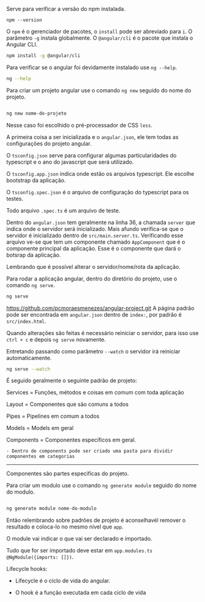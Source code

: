 Serve para verificar a versão do npm instalada.

```
npm --version
```

O `npm` é o gerenciador de pacotes, o `install` pode ser abreviado para `i`. O parâmetro `-g` instala globalmente. O `@angular/cli` é o pacote que instala o Angular CLI.

```bash
npm install -g @angular/cli
```

Para verificar se o angular foi devidamente instalado use `ng --help`.

```bash
ng --help
```

Para criar um projeto angular use o comando `ng new` seguido do nome do projeto.

```bash

ng new nome-do-projeto
```

Nesse caso foi escolhido o pré-processador de CSS `less`. 

A primeira coisa a ser inicializada e o `angular.json`, ele tem todas as configurações do projeto angular.

O `tsconfig.json` serve para configurar algumas particularidades do typescript e o ano do javascript que será utilizado.

O `tsconfig.app.json` indica onde estão os arquivos typescript. Ele escolhe bootstrap da aplicação.

O `tsconfig.spec.json` é o arquivo de configuração do typescript para os testes.

Todo arquivo `.spec.ts` é um arquivo de teste.

Dentro do `angular.json` tem geralmente na linha 36, a chamada `server` que indica onde o servidor será inicializado. Mais afundo verifica-se que o servidor é inicializado dentro de `src/main.server.ts`. Verificando esse arquivo ve-se que tem um componente chamado `AppComponent` que é o componente principal da aplicação. Esse é o componente que dará o botsrap da aplicação.

Lembrando que é possível alterar o servidor/nome/rota da aplicação.

Para rodar a aplicação angular, dentro do diretório do projeto, use o comando `ng serve`.

```bash
ng serve
```
https://github.com/pcmoraesmenezes/angular-project.git
A página padrão pode ser encontrada em `angular.json` dentro de `index:`, por padrão é `src/index.html`.

Quando alterações são feitas é necessário reiniciar o servidor, para isso use `ctrl + c` e depois `ng serve` novamente.

Entretando passando como parâmetro `--watch` o servidor irá reiniciar automaticamente.

```bash
ng serve --watch
```

É seguido geralmente o seguinte padrão de projeto:

Services = Funções, métodos e coisas em comum com toda aplicação

Layout = Componentes que são comuns a todos

Pipes = Pipelines em comum a todos

Models = Models em geral

Components = Componentes especificos em geral.

    - Dentro de components pode ser criado uma pasta para dividir componentes em categorias

---

Componentes são partes especificas do projeto.

Para criar um modulo use o comando `ng generate module` seguido do nome do modulo.

```bash

ng generate module nome-do-modulo
```

Então relembrando sobre padrões de projeto é aconselhavél remover o resultado e coloca-lo no mesmo nível que `app`.

O module vai indicar o que vai ser declarado e importado.

Tudo que for ser importado deve estar em `app.modules.ts @NgModule({imports: []})`.

Lifecycle hooks:

- Lifecycle é o ciclo de vida do angular.

- O hook é a função executada em cada ciclo de vida


